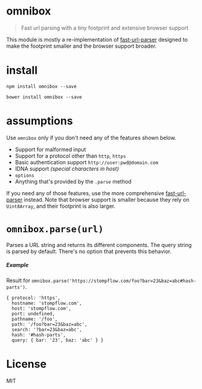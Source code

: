 # omnibox

> Fast url parsing with a tiny footprint and extensive browser support

This module is mostly a re-implementation of [fast-url-parser][1] designed to make the footprint smaller and the browser support broader.

# install

```
npm install omnibox --save
```

```
bower install omnibox --save
```

# assumptions

Use `omnibox` only if you don't need any of the features shown below.

- Support for malformed input
- Support for a protocol other than `http`, `https`
- Basic authentication support `http://user:pwd@domain.com`
- IDNA support _(special characters in host)_
- `options`
- Anything that's provided by the `.parse` method

If you need any of those features, use the more comprehensive [fast-url-parser][1] instead. Note that browser support is smaller because they rely on `Uint8Array`, and their footprint is also larger.

# `omnibox.parse(url)`

Parses a URL string and returns its different components. The query string is parsed by default. There's no option that prevents this behavior.

##### Example

Result for `omnibox.parse('https://stompflow.com/foo?bar=23&baz=abc#hash-parts')`.

```
{ protocol: 'https',
  hostname: 'stompflow.com',
  host: 'stompflow.com',
  port: undefined,
  pathname: '/foo',
  path: '/foo?bar=23&baz=abc',
  search: '?bar=23&baz=abc',
  hash: '#hash-parts',
  query: { bar: '23', baz: 'abc' } }
```

# License

MIT

[1]: https://github.com/petkaantonov/urlparser
